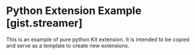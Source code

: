 # Python Extension Example [gist.streamer]

This is an example of pure python Kit extension. It is intended to be copied and serve as a template to create new extensions.

